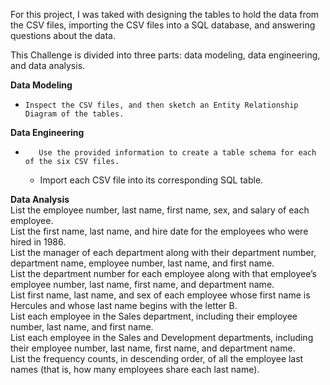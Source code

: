 For this project, I was taked with designing the tables to hold the data from the CSV files, importing the CSV files into a SQL database, and answering questions about the data. 

This Challenge is divided into three parts: data modeling, data engineering, and data analysis.

**Data Modeling**  
-     Inspect the CSV files, and then sketch an Entity Relationship Diagram of the tables. 

**Data Engineering**  
-        Use the provided information to create a table schema for each of the six CSV files. 
    - Import each CSV file into its corresponding SQL table.

**Data Analysis**  
List the employee number, last name, first name, sex, and salary of each employee.  
List the first name, last name, and hire date for the employees who were hired in 1986.  
List the manager of each department along with their department number, department name, employee number, last name, and first name.  
List the department number for each employee along with that employee’s employee number, last name, first name, and department name.  
List first name, last name, and sex of each employee whose first name is Hercules and whose last name begins with the letter B.  
List each employee in the Sales department, including their employee number, last name, and first name.  
List each employee in the Sales and Development departments, including their employee number, last name, first name, and department name.  
List the frequency counts, in descending order, of all the employee last names (that is, how many employees share each last name).  

